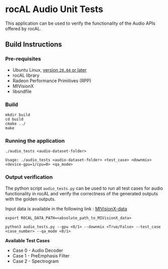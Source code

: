 # rocAL Audio Unit Tests
This application can be used to verify the functionality of the Audio APIs offered by rocAL.

## Build Instructions

### Pre-requisites
* Ubuntu Linux, [version `20.04` or later](https://www.microsoft.com/software-download/windows10)
* rocAL library
* Radeon Performance Primitives (RPP)
* MIVisionX
* libsndfile

### Build
  ````
  mkdir build
  cd build
  cmake ../
  make
  ````
### Running the application
  ````
./audio_tests <audio-dataset-folder>

Usage: ./audio_tests <audio-dataset-folder> <test_case> <downmix> <device-gpu=1/cpu=0> <qa_mode>
  ````

### Output verification 

The python script `audio_tests.py` can be used to run all test cases for audio functionality in rocAL and verify the correctness of the generated outputs with the golden outputs.

Input data is available in the following link : [MIVisionX-data](https://github.com/ROCm/MIVisionX-data)

`export ROCAL_DATA_PATH=<absolute_path_to_MIVisionX_data>`

```
python3 audio_tests.py --gpu <0/1> --downmix <True/False> --test_case <case_number> --qa_mode <0/1>
```

**Available Test Cases**
* Case 0 - Audio Decoder
* Case 1 - PreEmphasis Filter
* Case 2 - Spectrogram
